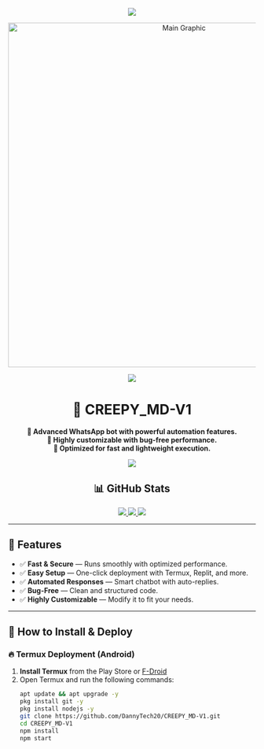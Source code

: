 <p align="center">
  <img src="https://readme-typing-svg.demolab.com?font=EB+Garamond&weight=900&size=30&duration=4000&pause=1000&width=435&lines=Welcome+to+CREEPY_MD-V1;The+Ultimate+WhatsApp+Bot;Created+by+Danny!">
</p>

<p align="center">
  <img src="https://files.catbox.moe/54w3b1.jpeg" alt="Main Graphic" width="700px"/>
</p>

<p align="center">
  <img src="https://raw.githubusercontent.com/andreasbm/readme/master/assets/lines/rainbow.png">
</p>

<h1 align="center">🚀 CREEPY_MD-V1</h1>

<p align="center">
  <strong>🔹 Advanced WhatsApp bot with powerful automation features.</strong><br>
  <strong>🔹 Highly customizable with bug-free performance.</strong><br>
  <strong>🔹 Optimized for fast and lightweight execution.</strong>
</p>

<p align="center">
  <img src="https://raw.githubusercontent.com/andreasbm/readme/master/assets/lines/rainbow.png">
</p>

<h2 align="center">📊 GitHub Stats</h2>

<p align="center">
  <a href="https://github.com/DannyTech20?tab=followers">
    <img src="https://img.shields.io/github/followers/DannyTech20?label=Followers&style=for-the-badge&logo=github"/>
  </a>
  <a href="https://github.com/DannyTech20/CREEPY_MD-V1/stargazers/">
    <img src="https://img.shields.io/github/stars/DannyTech20/CREEPY_MD-V1?color=blue&style=for-the-badge&logo=starship"/>
  </a>
  <a href="https://github.com/DannyTech20/CREEPY_MD-V1/network/members">
    <img src="https://img.shields.io/github/forks/DannyTech20/CREEPY_MD-V1?color=red&style=for-the-badge&logo=git"/>
  </a>
</p>

---

## 🚀 Features
- ✅ **Fast & Secure** — Runs smoothly with optimized performance.
- ✅ **Easy Setup** — One-click deployment with Termux, Replit, and more.
- ✅ **Automated Responses** — Smart chatbot with auto-replies.
- ✅ **Bug-Free** — Clean and structured code.
- ✅ **Highly Customizable** — Modify it to fit your needs.

---

## 🎯 How to Install & Deploy

### 🔥 Termux Deployment (Android)
1. **Install Termux** from the Play Store or [F-Droid](https://f-droid.org/en/packages/com.termux/)
2. Open Termux and run the following commands:
   ```bash
   apt update && apt upgrade -y
   pkg install git -y
   pkg install nodejs -y
   git clone https://github.com/DannyTech20/CREEPY_MD-V1.git
   cd CREEPY_MD-V1
   npm install
   npm start
